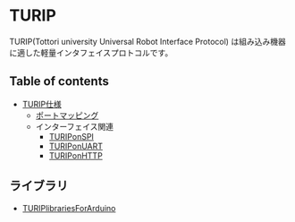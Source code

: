 # TURIP

TURIP(Tottori university Universal Robot Interface Protocol) は組み込み機器に適した軽量インタフェイスプロトコルです。

## Table of contents

- [TURIP仕様](main.md)
  - [ポートマッピング](PortMapping.md)
  - インターフェイス関連
    - [TURIPonSPI](TURIPonSPI.md)
    - [TURIPonUART](TURIPonUART.md)
    - [TURIPonHTTP](TURIPonHTTP.md)

## ライブラリ

* [TURIPlibrariesForArduino](https://github.com/turippj/TURIPlibrariesForArduino)
